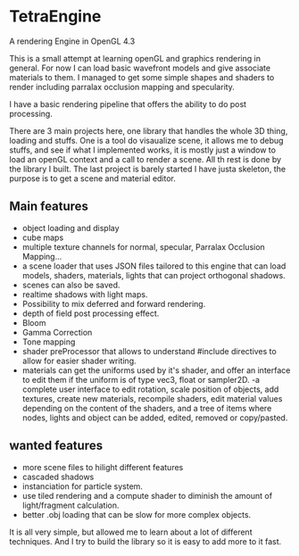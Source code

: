 # TetraEngine
A rendering Engine in OpenGL 4.3

This is a small attempt at learning openGL and graphics rendering in general.
For now I can load basic wavefront models and give associate materials to them.
I managed to get some simple shapes and shaders to render including parralax occlusion mapping and specularity.

I have a basic rendering pipeline that offers the ability to do post processing.

There are 3 main projects here, one library that handles the whole 3D thing, loading and stuffs.
One is a tool do visaualize scene, it allows me to debug stuffs, and see if what I implemented works, it is mostly just a window to load an openGL context and a call to render a scene. All th rest is done by the library I built.
The last project is barely started I have justa  skeleton, the purpose is to get a scene and material editor.

## Main features
- object loading and display
- cube maps
- multiple texture channels for normal, specular, Parralax Occlusion Mapping...
- a scene loader that uses JSON files tailored to this engine that can load models, shaders, materials, lights that can project orthogonal shadows.
- scenes can also be saved.
- realtime shadows with light maps.
- Possibility to mix deferred and forward rendering.
- depth of field post processing effect.
- Bloom
- Gamma Correction
- Tone mapping
- shader preProcessor that allows to understand #include directives to allow for easier shader writing.
- materials can get the uniforms used by it's shader, and offer an interface to edit them if the uniform is of type vec3, float or sampler2D.
-a complete user interface to edit rotation, scale position of objects, add textures, create new materials, recompile shaders, edit material values depending on the content of the shaders, and a tree of items where nodes, lights and object can be added, edited, removed or copy/pasted.

## wanted features
- more scene files to hilight different features
- cascaded shadows
- instanciation for particle system.
- use tiled rendering and a compute shader to diminish the amount of light/fragment calculation.
- better .obj loading that can be slow for more complex objects. 

It is all very simple, but allowed me to learn about a lot of different techniques. And I try to build the library so it is easy to add more to it fast.
